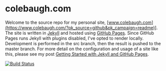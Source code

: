 # colebaugh.com
Welcome to the source repo for my personal site, [www.colebaugh.com](https://www.colebaugh.com/?pk_source=github&pk_campaign=readme)].
The site is written in [Jekyll](https://jekyllrb.com) and hosted using [GitHub Pages](https://pages.github.com/). Since GitHub Pages
runs Jekyll with plugins disabled, I've opted to render locally. Development is performed in the src branch, then the result is pushed
to the master branch. For more detail on the configuration and usage of a site like this, please see my post
[Getting Started with Jekyll and GitHub Pages](https://www.colebaugh.com/jekyll/2016/08/27/getting-started-with-jekyll-github-pages.html?pk_source=github&pk_campaign=readme). 

[![Build Status](https://travis-ci.org/raymondcolebaugh/raymondcolebaugh.github.io.svg?branch=src)](https://travis-ci.org/raymondcolebaugh/raymondcolebaugh.github.io)
